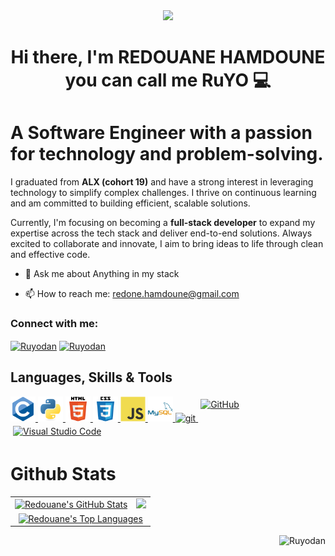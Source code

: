 <div id="header" align="center">
   <img src="https://media.giphy.com/media/qgQUggAC3Pfv687qPC/giphy.gif" width="300" heigth="30"/>

# Hi there, I'm REDOUANE HAMDOUNE you can call me RuYO 💻 </div>

<div>

# A Software Engineer with a passion for technology and problem-solving.

I graduated from **ALX (cohort 19)** and have a strong interest in leveraging technology to simplify complex challenges. I thrive on continuous learning and am committed to building efficient, scalable solutions.

Currently, I'm focusing on becoming a **full-stack developer** to expand my expertise across the tech stack and deliver end-to-end solutions. Always excited to collaborate and innovate, I aim to bring ideas to life through clean and effective code.

- 💬 Ask me about Anything in my stack

- 📫 How to reach me: redone.hamdoune@gmail.com

 <h3 align="left">Connect with me:</h3>
      <p align="left">
      <a href="https://www.linkedin.com/in/redouane-hamdoune-84b232171/" target="blank"><img align="center" src="https://raw.githubusercontent.com/rahuldkjain/github-profile-readme-generator/master/src/images/icons/Social/linked-in-alt.svg" alt="Ruyodan" height="30" width="40" /></a>
      <a href="https://x.com/RedHamdoune" target="blank"><img align="center" src="https://raw.githubusercontent.com/rahuldkjain/github-profile-readme-generator/master/src/images/icons/Social/twitter.svg" alt="Ruyodan" height="30" width="40" /></a>
      </p>

## Languages, Skills & Tools
  <div>
      <a href="https://www.cprogramming.com/" target="_blank" rel="noreferrer"> <img src="https://raw.githubusercontent.com/devicons/devicon/master/icons/c/c-original.svg" alt="c" width="40" height="40"/> </a>
      <a href="https://www.python.org" target="_blank" rel="noreferrer"> <img src="https://raw.githubusercontent.com/devicons/devicon/master/icons/python/python-original.svg" alt="python" width="40" height="40"/> </a> 
      <a href="https://www.w3.org/html/" target="_blank" rel="noreferrer"> <img src="https://raw.githubusercontent.com/devicons/devicon/master/icons/html5/html5-original-wordmark.svg" alt="html5" width="40" height="40"/> </a> 
      <a href="https://www.w3schools.com/css/" target="_blank" rel="noreferrer"> <img src="https://raw.githubusercontent.com/devicons/devicon/master/icons/css3/css3-original-wordmark.svg" alt="css3" width="40" height="40"/> </a> 
      <a href="https://developer.mozilla.org/en-US/docs/Web/JavaScript" target="_blank" rel="noreferrer"> <img src="https://raw.githubusercontent.com/devicons/devicon/master/icons/javascript/javascript-original.svg" alt="javascript" width="40" height="40"/> </a> 
      <a href="https://www.mysql.com/" target="_blank" rel="noreferrer"> <img src="https://raw.githubusercontent.com/devicons/devicon/master/icons/mysql/mysql-original-wordmark.svg" alt="mysql" width="40" height="40"/> </a> 
      <a href="https://git-scm.com/" target="_blank" rel="noreferrer"> <img src="https://www.vectorlogo.zone/logos/git-scm/git-scm-icon.svg" alt="git" width="40" height="40"/> <img  src="https://encrypted-tbn0.gstatic.com/images?q=tbn:ANd9GcSuZ3SKA8cR3JS27Y_ijrqVSHjoDKjM_bhK7Q&usqp=CAU" alt="GitHub"  height="40" style="vertical-align:top;   margin:4px"> </a>
<a href="https://code.visualstudio.com/download" target="_blank" rel="noreferrer"> <img src="https://cdn.jsdelivr.net/gh/devicons/devicon/icons/vscode/vscode-original.svg" alt="Visual Studio Code" height="40" style="vertical-align:top; margin:4px">
</a>
</div>

# Github Stats 

<table>
  <tr>
    <td>
       <a href="https://github.com/Ruyodan">
         <img alt="Redouane's GitHub Stats" src="https://github-readme-stats.vercel.app/api?username=Ruyodan&show_icons=true&count_private=true&theme=react&hide_border=true&bg_color=1d2a3a" width="450"/>
       </a>
    </td>
    <td>
       <a href="http://www.github.com/Ruyodan">
         <img src="https://github-readme-streak-stats.herokuapp.com/?user=Ruyodan&stroke=ffffff&background=1d2a3a&ring=5BCDEC&fire=5BCDEC&currStreakNum=ffffff&currStreakLabel=5BCDEC&sideNums=ffffff&sideLabels=ffffff&dates=ffffff&hide_border=true" width="450"/>
       </a>
    </td>
  </tr>
  <tr>
    <td colspan="2" align="center">
      <a href="https://github.com/Ruyodan">
        <img alt="Redouane's Top Languages" src="https://github-readme-stats.vercel.app/api/top-langs/?username=Ruyodan&langs_count=6&count_private=true&layout=compact&theme=react&hide_border=true&bg_color=1d2a3a" width="400"/>
      </a>
    </td>
  </tr>
</table>

<!-- ![GitHub Activity Graph](https://activity-graph.herokuapp.com/graph?username=Ruyodan&bg_color=1d2a3a&color=5BCDEC&line=5BCDEC&point=FFFFFF&hide_border=true) -->

<p align="right"> <img src="https://komarev.com/ghpvc/?username=Ruyodan&label=Profile%20views&color=0e75b6&style=flat" alt="Ruyodan" /> </p>







